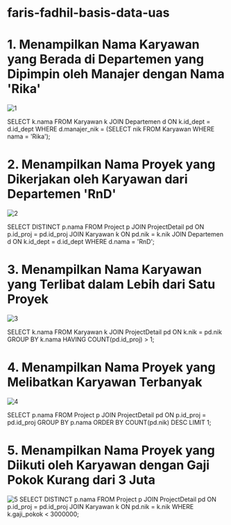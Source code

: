 # faris-fadhil-basis-data-uas
# 1. Menampilkan Nama Karyawan yang Berada di Departemen yang Dipimpin oleh Manajer dengan Nama 'Rika'
![1](https://github.com/Fakih1204/m-fakih-/assets/174295395/98b878d6-8ddc-44f3-850b-6a4f65938026)

SELECT k.nama
FROM Karyawan k
JOIN Departemen d ON k.id_dept = d.id_dept
WHERE d.manajer_nik = (SELECT nik FROM Karyawan WHERE nama = 'Rika');
# 2. Menampilkan Nama Proyek yang Dikerjakan oleh Karyawan dari Departemen 'RnD'
![2](https://github.com/Fakih1204/m-fakih-/assets/174295395/dd9376a2-915c-4ba5-b348-8fa2f9074186)

SELECT DISTINCT p.nama
FROM Project p
JOIN ProjectDetail pd ON p.id_proj = pd.id_proj
JOIN Karyawan k ON pd.nik = k.nik
JOIN Departemen d ON k.id_dept = d.id_dept
WHERE d.nama = 'RnD';
# 3. Menampilkan Nama Karyawan yang Terlibat dalam Lebih dari Satu Proyek
![3](https://github.com/Fakih1204/m-fakih-/assets/174295395/fe333021-0716-45eb-9ab2-08099d1c0215)

SELECT k.nama
FROM Karyawan k
JOIN ProjectDetail pd ON k.nik = pd.nik
GROUP BY k.nama
HAVING COUNT(pd.id_proj) > 1;

# 4. Menampilkan Nama Proyek yang Melibatkan Karyawan Terbanyak
![4](https://github.com/Fakih1204/m-fakih-/assets/174295395/c4c86232-0610-41f9-8620-b905b20deb11)

SELECT p.nama
FROM Project p
JOIN ProjectDetail pd ON p.id_proj = pd.id_proj
GROUP BY p.nama
ORDER BY COUNT(pd.nik) DESC
LIMIT 1;
# 5. Menampilkan Nama Proyek yang Diikuti oleh Karyawan dengan Gaji Pokok Kurang dari 3 Juta
![5](https://github.com/Fakih1204/m-fakih-/assets/174295395/8f6bcc31-f0ec-4db3-af51-16dd4a2a503b)
SELECT DISTINCT p.nama
FROM Project p
JOIN ProjectDetail pd ON p.id_proj = pd.id_proj
JOIN Karyawan k ON pd.nik = k.nik
WHERE k.gaji_pokok < 3000000;
